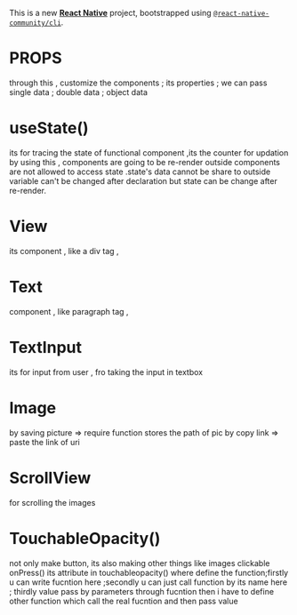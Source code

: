 This is a new [**React Native**](https://reactnative.dev) project, bootstrapped using [`@react-native-community/cli`](https://github.com/react-native-community/cli).


#  PROPS  
 through this , customize the components ; its properties ; we can pass single data ; double data ; object data 

#  useState() 
 its for tracing the state of functional component ,its the counter for updation 
 by using this , components are going to be re-render 
 outside components are not allowed to access state .state's data cannot be share to outside 
 variable can't be changed after declaration but state can be change after re-render.

#  View 
 its component , like a div tag  , 

#   Text 
component , like paragraph tag , 

# TextInput
its for input from user , fro taking the input in textbox 

#  Image
by saving picture => require function stores the path of pic
by copy link => paste the link of uri

# ScrollView 
for scrolling the images 

# TouchableOpacity()
not only make button, its also making other things like images clickable 
  onPress() its attribute in touchableopacity() where define the function;firstly u can write fucntion here ;secondly u can just call function by its name here ; thirdly value pass by parameters through fucntion then i have to define other function which call the real fucntion and then pass value 





